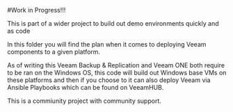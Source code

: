 #Work in Progress!!!

This is part of a wider project to build out demo environments quickly and as code

In this folder you will find the plan when it comes to deploying Veeam components to a given platform.

As of writing this Veeam Backup & Replication and Veeam ONE both require to be ran on the Windows OS, this code will build out Windows base VMs on these platforms and then if you choose to it can also deploy Veeam via Ansible Playbooks which can be found on VeeamHUB.

This is a commiunity project with community support.
